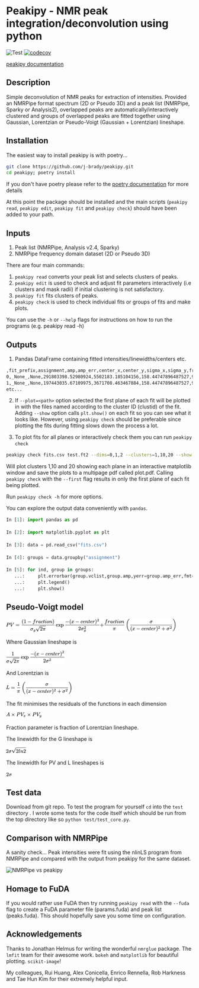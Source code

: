 # Peakipy - NMR peak integration/deconvolution using python

![Test](https://github.com/j-brady/peakipy/actions/workflows/ci.yml/badge.svg)
[![codecov](https://codecov.io/gh/j-brady/peakipy/graph/badge.svg?token=1F90QI5WMS)](https://codecov.io/gh/j-brady/peakipy)


[peakipy documentation](https://j-brady.github.io/peakipy)

## Description

Simple deconvolution of NMR peaks for extraction of intensities. Provided an NMRPipe format spectrum (2D or Pseudo 3D)
 and a peak list (NMRPipe, Sparky or Analysis2), overlapped peaks are automatically/interactively clustered and groups
 of overlapped peaks are fitted together using Gaussian, Lorentzian or Pseudo-Voigt (Gaussian + Lorentzian) lineshape.

## Installation

The easiest way to install peakipy is with poetry...

``` bash
git clone https://github.com/j-brady/peakipy.git
cd peakipy; poetry install
```

If you don't have poetry please refer to the [poetry documentation](https://poetry.eustace.io/docs/) for more details

At this point the package should be installed and the main scripts (`peakipy read`, `peakipy edit`, `peakipy fit` and `peakipy check`)
should have been added to your path.

## Inputs

1. Peak list (NMRPipe, Analysis v2.4, Sparky)
2. NMRPipe frequency domain dataset (2D or Pseudo 3D)

There are four main commands:

1. `peakipy read` converts your peak list and selects clusters of peaks.
2. `peakipy edit` is used to check and adjust fit parameters interactively (i.e clusters and mask radii) if initial clustering is not satisfactory.
3. `peakipy fit` fits clusters of peaks.
4. `peakipy check` is used to check individual fits or groups of fits and make plots.

You can use the `-h` or `--help` flags for instructions on how to run the programs (e.g. peakipy read -h)


## Outputs

1. Pandas DataFrame containing fitted intensities/linewidths/centers etc.

```bash
,fit_prefix,assignment,amp,amp_err,center_x,center_y,sigma_x,sigma_y,fraction,clustid,plane,x_radius,y_radius,x_radius_ppm,y_radius_ppm,lineshape,fwhm_x,fwhm_y,center_x_ppm,center_y_ppm,sigma_x_ppm,sigma_y_ppm,fwhm_x_ppm,fwhm_y_ppm,fwhm_x_hz,fwhm_y_hz
0,_None_,None,291803398.52980924,5502183.185104156,158.44747896487527,9.264911100915297,1.1610674220702277,1.160506074898704,0.0,1,0,4.773,3.734,0.035,0.35,G,2.3221348441404555,2.321012149797408,9.336283145411077,129.6698850201278,0.008514304888101518,0.10878688239041588,0.017028609776203036,0.21757376478083176,13.628064792721176,17.645884354478063
1,_None_,None,197443035.67109975,3671708.463467884,158.44747896487527,9.264911100915297,1.1610674220702277,1.160506074898704,0.0,1,1,4.773,3.734,0.035,0.35,G,2.3221348441404555,2.321012149797408,9.336283145411077,129.6698850201278,0.008514304888101518,0.10878688239041588,0.017028609776203036,0.21757376478083176,13.628064792721176,17.645884354478063
etc...
```

2. If `--plot=<path>` option selected the first plane of each fit will be plotted in <path> with the files named according to the cluster ID (clustid) of the fit. Adding `--show` option calls `plt.show()` on each fit so you can see what it looks like. However, using `peakipy check` should be preferable since plotting the fits during fitting
slows down the process a lot.

3. To plot fits for all planes or interactively check them you can run `peakipy check`

```bash
peakipy check fits.csv test.ft2 --dims=0,1,2 --clusters=1,10,20 --show --outname=plot.pdf
```
Will plot clusters 1,10 and 20 showing each plane in an interactive matplotlib window and save the plots to a multipage pdf called plot.pdf. Calling `peakipy check`
with the `--first` flag results in only the first plane of each fit being plotted.

Run `peakipy check -h` for more options.

You can explore the output data conveniently with `pandas`.

```python
In [1]: import pandas as pd

In [2]: import matplotlib.pyplot as plt

In [3]: data = pd.read_csv("fits.csv")

In [4]: groups = data.groupby("assignment")

In [5]: for ind, group in groups:
   ...:     plt.errorbar(group.vclist,group.amp,yerr=group.amp_err,fmt="o",label=group.assignment.iloc[0])
   ...:     plt.legend()
   ...:     plt.show()
```

## Pseudo-Voigt model

![Pseudo-Voigt](static/equations/pv.tex.png)

Where Gaussian lineshape is

![G](static/equations/G.tex.png)

And Lorentzian is

![L](static/equations/L.tex.png)

The fit minimises the residuals of the functions in each dimension

![PV_xy](static/equations/pv_xy.tex.png)

Fraction parameter is fraction of Lorentzian lineshape.

The linewidth for the G lineshape is

![G_lw](static/equations/G_lw.tex.png)

The linewidth for PV and L lineshapes is

![PV FWHM](static/equations/pv_lw.png)

## Test data

Download from git repo. To test the program for yourself `cd` into the `test` directory . I wrote some tests for the code itself which should be run from the top directory like so `python test/test_core.py`.

## Comparison with NMRPipe

A sanity check... Peak intensities were fit using the nlinLS program from NMRPipe and compared with the output from peakipy for the same dataset.

![NMRPipe vs peakipy](test/test_protein_L/correlation.png)

## Homage to FuDA

If you would rather use FuDA then try running `peakipy read` with the `--fuda` flag to create a FuDA parameter file
(params.fuda) and peak list (peaks.fuda).
This should hopefully save you some time on configuration.

## Acknowledgements

Thanks to Jonathan Helmus for writing the wonderful `nmrglue` package.
The `lmfit` team for their awesome work.
`bokeh` and `matplotlib` for beautiful plotting.
`scikit-image`!

My colleagues, Rui Huang, Alex Conicella, Enrico Rennella, Rob Harkness and Tae Hun Kim for their extremely helpful input.

